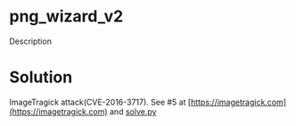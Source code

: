 # png_wizard_v2

Description

# Solution

ImageTragick attack(CVE-2016-3717). See #5 at [https://imagetragick.com](https://imagetragick.com) and [solve.py](./solve.py)
